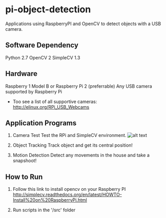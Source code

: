 # pi-object-detection
Applications using RaspberryPI and OpenCV to detect objects with a USB camera.

## Software Dependency
Python 2.7
OpenCV 2
SimpleCV 1.3

## Hardware
Raspberry 1 Model B or Raspberry Pi 2 (preferrable)
Any USB camera supported by Raspberry Pi
- Too see a list of all supportive cameras: http://elinux.org/RPi_USB_Webcams

## Application Programs
1. Camera Test
Test the RPi and SimpleCV environment.
![alt text][pic_camera_test]

2. Object Tracking
Track object and get its central position!

3. Motion Detection
Detect any movements in the house and take a snapshoot!

## How to Run
1. Follow this link to install opencv on your Raspberry PI
http://simplecv.readthedocs.org/en/latest/HOWTO-Install%20on%20RaspberryPi.html

2. Run scripts in the '/src' folder

[pic_camera_test]: https://github.com/automaticdai/pi-object-detection/doc/cv_camera_test.jpg